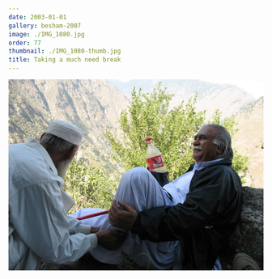 ```yaml
---
date: 2003-01-01
gallery: besham-2007
image: ./IMG_1080.jpg
order: 77
thumbnail: ./IMG_1080-thumb.jpg
title: Taking a much need break
---
```


![Taking a much need break](./IMG_1080.jpg)